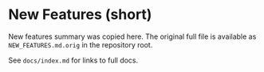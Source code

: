 # New Features (short)

New features summary was copied here. The original full file is available as `NEW_FEATURES.md.orig` in the repository root.

See `docs/index.md` for links to full docs.
